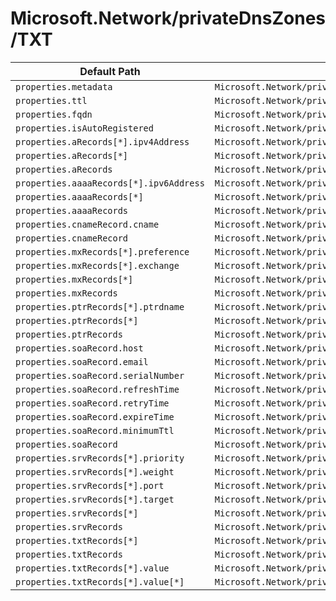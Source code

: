# Microsoft.Network/privateDnsZones/TXT

| Default Path | Alias |
|---|---|
| `properties.metadata` | `Microsoft.Network/privateDnsZones/TXT/metadata` |
| `properties.ttl` | `Microsoft.Network/privateDnsZones/TXT/ttl` |
| `properties.fqdn` | `Microsoft.Network/privateDnsZones/TXT/fqdn` |
| `properties.isAutoRegistered` | `Microsoft.Network/privateDnsZones/TXT/isAutoRegistered` |
| `properties.aRecords[*].ipv4Address` | `Microsoft.Network/privateDnsZones/TXT/aRecords[*].ipv4Address` |
| `properties.aRecords[*]` | `Microsoft.Network/privateDnsZones/TXT/aRecords[*]` |
| `properties.aRecords` | `Microsoft.Network/privateDnsZones/TXT/aRecords` |
| `properties.aaaaRecords[*].ipv6Address` | `Microsoft.Network/privateDnsZones/TXT/aaaaRecords[*].ipv6Address` |
| `properties.aaaaRecords[*]` | `Microsoft.Network/privateDnsZones/TXT/aaaaRecords[*]` |
| `properties.aaaaRecords` | `Microsoft.Network/privateDnsZones/TXT/aaaaRecords` |
| `properties.cnameRecord.cname` | `Microsoft.Network/privateDnsZones/TXT/cnameRecord.cname` |
| `properties.cnameRecord` | `Microsoft.Network/privateDnsZones/TXT/cnameRecord` |
| `properties.mxRecords[*].preference` | `Microsoft.Network/privateDnsZones/TXT/mxRecords[*].preference` |
| `properties.mxRecords[*].exchange` | `Microsoft.Network/privateDnsZones/TXT/mxRecords[*].exchange` |
| `properties.mxRecords[*]` | `Microsoft.Network/privateDnsZones/TXT/mxRecords[*]` |
| `properties.mxRecords` | `Microsoft.Network/privateDnsZones/TXT/mxRecords` |
| `properties.ptrRecords[*].ptrdname` | `Microsoft.Network/privateDnsZones/TXT/ptrRecords[*].ptrdname` |
| `properties.ptrRecords[*]` | `Microsoft.Network/privateDnsZones/TXT/ptrRecords[*]` |
| `properties.ptrRecords` | `Microsoft.Network/privateDnsZones/TXT/ptrRecords` |
| `properties.soaRecord.host` | `Microsoft.Network/privateDnsZones/TXT/soaRecord.host` |
| `properties.soaRecord.email` | `Microsoft.Network/privateDnsZones/TXT/soaRecord.email` |
| `properties.soaRecord.serialNumber` | `Microsoft.Network/privateDnsZones/TXT/soaRecord.serialNumber` |
| `properties.soaRecord.refreshTime` | `Microsoft.Network/privateDnsZones/TXT/soaRecord.refreshTime` |
| `properties.soaRecord.retryTime` | `Microsoft.Network/privateDnsZones/TXT/soaRecord.retryTime` |
| `properties.soaRecord.expireTime` | `Microsoft.Network/privateDnsZones/TXT/soaRecord.expireTime` |
| `properties.soaRecord.minimumTtl` | `Microsoft.Network/privateDnsZones/TXT/soaRecord.minimumTtl` |
| `properties.soaRecord` | `Microsoft.Network/privateDnsZones/TXT/soaRecord` |
| `properties.srvRecords[*].priority` | `Microsoft.Network/privateDnsZones/TXT/srvRecords[*].priority` |
| `properties.srvRecords[*].weight` | `Microsoft.Network/privateDnsZones/TXT/srvRecords[*].weight` |
| `properties.srvRecords[*].port` | `Microsoft.Network/privateDnsZones/TXT/srvRecords[*].port` |
| `properties.srvRecords[*].target` | `Microsoft.Network/privateDnsZones/TXT/srvRecords[*].target` |
| `properties.srvRecords[*]` | `Microsoft.Network/privateDnsZones/TXT/srvRecords[*]` |
| `properties.srvRecords` | `Microsoft.Network/privateDnsZones/TXT/srvRecords` |
| `properties.txtRecords[*]` | `Microsoft.Network/privateDnsZones/TXT/txtRecords[*]` |
| `properties.txtRecords` | `Microsoft.Network/privateDnsZones/TXT/txtRecords` |
| `properties.txtRecords[*].value` | `Microsoft.Network/privateDnsZones/TXT/txtRecords[*].value` |
| `properties.txtRecords[*].value[*]` | `Microsoft.Network/privateDnsZones/TXT/txtRecords[*].value[*]` |

